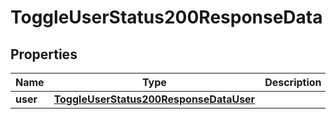 
# ToggleUserStatus200ResponseData

## Properties
| Name | Type | Description | Notes |
| ------------ | ------------- | ------------- | ------------- |
| **user** | [**ToggleUserStatus200ResponseDataUser**](ToggleUserStatus200ResponseDataUser.md) |  |  [optional] |




